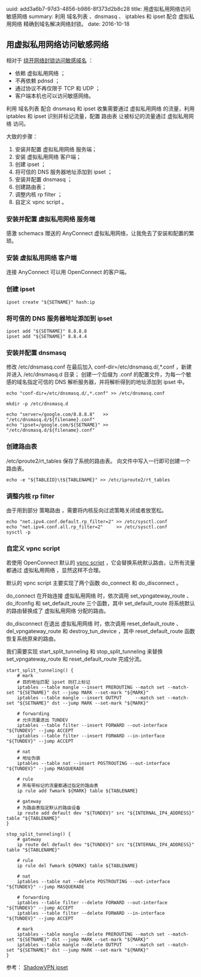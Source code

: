 uuid: add3a6b7-97d3-4856-b986-8f373d2b8c28
title: 用虚拟私用网络访问敏感网络
summary: 利用 域名列表 、dnsmasq 、 iptables 和 ipset 配合 虚拟私用网络 精确到域名解决网络封锁。
date: 2016-10-18

## 用虚拟私用网络访问敏感网络 ##
相对于 [绕开网络封锁访问敏感域名](bypass.html) ：

- 依赖 虚拟私用网络 ；
- 不再依赖 pdnsd ；
- 通过协议不再仅限于 TCP 和 UDP ；
- 客户端本机也可以访问敏感网络。

利用 域名列表 配合 dnsmasq 和 ipset 收集需要通过 虚拟私用网络 的流量，利用 iptables 和 ipset 识别并标记流量，配置 路由表 让被标记的流量通过 虚拟私用网络 访问。

大致的步骤：

1. 安装并配置 虚拟私用网络 服务端；
2. 安装 虚拟私用网络 客户端；
3. 创建 ipset ；
4. 将可信的 DNS 服务器地址添加到 ipset ；
5. 安装并配置 dnsmasq ；
6. 创建路由表；
7. 调整内核 rp filter ；
8. 自定义 vpnc script 。

### 安装并配置 虚拟私用网络 服务端 ###
感激 schemacs 赠送的 AnyConnect 虚拟私用网络，让我免去了安装和配置的繁琐。

### 安装 虚拟私用网络 客户端 ###
连接 AnyConnect 可以用 OpenConnect 的客户端。

### 创建 ipset ###

```
ipset create "${SETNAME}" hash:ip
```

### 将可信的 DNS 服务器地址添加到 ipset ###

```
ipset add "${SETNAME}" 8.8.8.8
ipset add "${SETNAME}" 8.8.4.4
```

### 安装并配置 dnsmasq ###
修改 /etc/dnsmasq.conf 在最后加入 conf-dir=/etc/dnsmasq.d/,*.conf ，新建并进入 /etc/dnsmasq.d 目录；
创建一个后缀为 .conf 的配置文件，为每一个敏感的域名指定可信的 DNS 解析服务器，并将解析得到的地址添加到 ipset 中。

```
echo "conf-dir=/etc/dnsmasq.d/,*.conf" >> /etc/dnsmasq.conf

mkdir -p /etc/dnsmasq.d

echo "server=/google.com/8.8.8.8"   >> "/etc/dnsmasq.d/${filename}.conf"
echo "ipset=/google.com/${SETNAME}" >> "/etc/dnsmasq.d/${filename}.conf"
```

### 创建路由表 ###
/etc/iproute2/rt_tables 保存了系统的路由表。
向文件中写入一行即可创建一个路由表。

```
echo -e "${TABLEID}\t${TABLENAME}" >> /etc/iproute2/rt_tables
```

### 调整内核 rp filter ###
由于用到部分 策略路由 ，需要将内核反向过滤策略关闭或者放宽松。

```
echo "net.ipv4.conf.default.rp_filter=2" >> /etc/sysctl.conf
echo "net.ipv4.conf.all.rp_filter=2"     >> /etc/sysctl.conf
sysctl -p
```

### 自定义 vpnc script ###
若使用 OpenConnect 默认的 [vpnc script](http://git.infradead.org/users/dwmw2/vpnc-scripts.git/blob_plain/HEAD:/vpnc-script) ，它会替换系统默认路由，让所有流量都通过 虚拟私用网络 ，显然这样不合理。

默认的 vpnc script 主要实现了两个函数 do_connect 和 do_disconnect 。

do_connect 在开始连接 虚拟私用网络 时，依次调用 set_vpngateway_route 、 do_ifconfig 和 set_default_route 三个函数，其中 set_default_route 将系统默认的路由替换成了 虚拟私用网络 分配的路由。

do_disconnect 在退出 虚拟私用网络 时，依次调用 reset_default_route 、 del_vpngateway_route 和 destroy_tun_device ，其中 reset_default_route 函数恢复系统原来的路由。

我们需要实现 start_split_tunneling 和 stop_split_tunneling 来替换 set_vpngateway_route 和 reset_default_route 完成分流。

```
start_split_tunneling() {
    # mark
    # 目的地址匹配 ipset 则打上标记
    iptables --table mangle --insert PREROUTING --match set --match-set "${SETNAME}" dst --jump MARK --set-mark "${MARK}"
    iptables --table mangle --insert OUTPUT     --match set --match-set "${SETNAME}" dst --jump MARK --set-mark "${MARK}"

    # forwarding
    # 允许流量进出 TUNDEV
    iptables --table filter --insert FORWARD --out-interface "${TUNDEV}" --jump ACCEPT
    iptables --table filter --insert FORWARD --in-interface  "${TUNDEV}" --jump ACCEPT

    # nat
    # 地址伪装
    iptables --table nat --insert POSTROUTING --out-interface "${TUNDEV}" --jump MASQUERADE

    # rule
    # 所有带标记的流量都通过指定的路由表
    ip rule add fwmark ${MARK} table ${TABLENAME}

    # gateway
    # 为路由表指定默认的路由设备
    ip route add default dev "${TUNDEV}" src "${INTERNAL_IP4_ADDRESS}" table "${TABLENAME}"
}

stop_split_tunneling() {
    # gateway
    ip route del default dev "${TUNDEV}" src "${INTERNAL_IP4_ADDRESS}" table "${TABLENAME}"

    # rule
    ip rule del fwmark ${MARK} table ${TABLENAME}

    # nat
    iptables --table nat --delete POSTROUTING --out-interface "${TUNDEV}" --jump MASQUERADE

    # forwarding
    iptables --table filter --delete FORWARD --out-interface "${TUNDEV}" --jump ACCEPT
    iptables --table filter --delete FORWARD --in-interface  "${TUNDEV}" --jump ACCEPT

    # mark
    iptables --table mangle --delete PREROUTING --match set --match-set "${SETNAME}" dst --jump MARK --set-mark "${MARK}"
    iptables --table mangle --delete OUTPUT     --match set --match-set "${SETNAME}" dst --jump MARK --set-mark "${MARK}"
}
```

参考： [ShadowVPN ipset](https://github.com/clowwindy/ShadowVPN/wiki/ShadowVPN----ipset)
